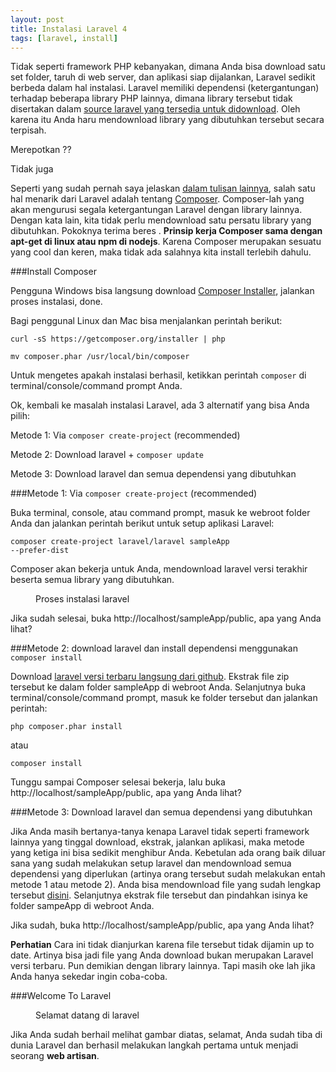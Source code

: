 ```yaml
---
layout: post
title: Instalasi Laravel 4
tags: [laravel, install]
---
```


Tidak seperti framework PHP kebanyakan, dimana Anda bisa download satu set folder, taruh di web server, dan aplikasi siap dijalankan, Laravel sedikit berbeda dalam hal instalasi. Laravel memiliki dependensi (ketergantungan) terhadap beberapa library PHP lainnya, dimana library tersebut tidak disertakan dalam [source laravel yang tersedia untuk didownload](https://github.com/laravel/laravel). Oleh karena itu Anda haru mendownload library yang dibutuhkan tersebut secara terpisah.

Merepotkan ??

Tidak juga

Seperti yang sudah pernah saya jelaskan [dalam tulisan lainnya](http://id-laravel.com/kenapa-memilih-laravel/), salah satu hal menarik dari Laravel adalah tentang [Composer](http://getcomposer.org). Composer-lah yang akan mengurusi segala ketergantungan Laravel dengan library lainnya. Dengan kata lain, kita tidak perlu mendownload satu persatu library yang dibutuhkan. Pokoknya terima beres  . **Prinsip kerja Composer sama dengan apt-get di linux atau npm di nodejs**. Karena Composer merupakan sesuatu yang cool dan keren, maka tidak ada salahnya kita install terlebih dahulu.

###Install Composer

Pengguna Windows bisa langsung download [Composer Installer](http://getcomposer.org/Composer-Setup.exe), jalankan proses instalasi, done.

Bagi penggunal Linux dan Mac bisa menjalankan perintah berikut:
<p><code>curl -sS https://getcomposer.org/installer | php</code></p>
<p><code>mv composer.phar /usr/local/bin/composer</code></p>

Untuk mengetes apakah instalasi berhasil, ketikkan perintah <code>composer</code> di terminal/console/command prompt Anda.

Ok, kembali ke masalah instalasi Laravel, ada 3 alternatif yang bisa Anda pilih:

Metode 1: Via <code>composer create-project</code> (recommended)

Metode 2: Download laravel + <code>composer update</code>

Metode 3: Download laravel dan semua dependensi yang dibutuhkan

###Metode 1:  Via <code>composer create-project</code> (recommended)

Buka terminal, console, atau command prompt, masuk ke webroot folder Anda dan jalankan perintah berikut untuk setup aplikasi Laravel:

<code>composer create-project laravel/laravel sampleApp --prefer-dist</code>

Composer akan bekerja untuk Anda, mendownload laravel versi terakhir beserta semua library yang dibutuhkan.

<figure>
	<img src="https://dl.dropboxusercontent.com/u/21271348/id-laravel.com/laravel-installation-process.png" alt=""  />
	<figcaption>Proses instalasi laravel</figcaption>
</figure>

Jika sudah selesai, buka http://localhost/sampleApp/public, apa yang Anda lihat?

###Metode 2: download laravel dan install dependensi menggunakan <code>composer install</code>

Download [laravel versi terbaru langsung dari github](http://github.com/laravel/laravel/archive/master.zip). Ekstrak file zip tersebut ke dalam folder sampleApp di webroot Anda. Selanjutnya buka terminal/console/command prompt, masuk ke folder tersebut dan jalankan perintah:

<code>php composer.phar install</code>

atau

<code>composer install</code>

Tunggu sampai Composer selesai bekerja, lalu buka http://localhost/sampleApp/public, apa yang Anda lihat?

###Metode 3: Download laravel dan semua dependensi yang dibutuhkan

Jika Anda masih bertanya-tanya kenapa Laravel tidak seperti framework lainnya yang tinggal download, ekstrak, jalankan aplikasi, maka metode yang ketiga ini bisa sedikit menghibur Anda. Kebetulan ada orang baik diluar sana yang sudah melakukan setup laravel dan mendownload semua dependensi yang diperlukan (artinya orang tersebut sudah melakukan entah metode 1 atau metode 2). Anda bisa mendownload file yang sudah lengkap tersebut [disini](https://github.com/mandado/laravel-preloaded/archive/master.zip). Selanjutnya ekstrak file tersebut dan pindahkan isinya ke folder sampeApp di webroot Anda.

Jika sudah, buka http://localhost/sampleApp/public, apa yang Anda lihat?

**Perhatian**
Cara ini tidak dianjurkan karena file tersebut tidak dijamin up to date. Artinya bisa jadi file yang Anda download bukan merupakan Laravel versi terbaru. Pun demikian dengan library lainnya. Tapi masih oke lah jika Anda hanya sekedar ingin coba-coba.

###Welcome To Laravel

<figure>
	<img src="https://dl.dropboxusercontent.com/u/21271348/id-laravel.com/laravel-welcome.png" alt=""   />
	<figcaption>Selamat datang di laravel</figcaption>
</figure>

Jika Anda sudah berhail melihat gambar diatas, selamat, Anda sudah tiba di dunia Laravel dan berhasil melakukan langkah pertama untuk menjadi seorang **web artisan**.

